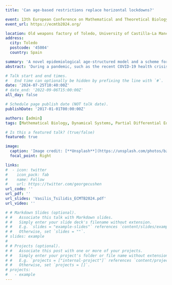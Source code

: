 ```yaml
---
title: 'Can age-based restrictions replace horizontal lockdowns?'

event: 13th European Conference on Mathematical and Theoretical Biology
event_url: https://ecmtb2024.org/

location: Old weapons factory of Toledo, University of Castilla-La Mancha, Toledo Campus
address:
  city: Toledo
  postcode: '45004'
  country: Spain

summary: 'A novel epidemiological age-structured model and a scheme for comparing different epidemiological strategies are introduced, and applied to COVID-19 as a means of comparing horizontal to age-based lockdowns.'
abstract: 'During a pandemic, such as the recent COVID-19 health crisis, policymakers are confronted with the decision of implementing effective, yet socioeconomically detrimental measures, such as horizontal lockdowns, which encompass school and workplace closures, physical distancing, and other similar measures. Age-based restrictions have been discussed as a possible alternative to horizontal restrictions. Considering the above statement, we propose a novel age-structured SVeaiR epidemiological model, along with a scheme for the comparison of certain epidemiological strategies. We study the global stability of the model and put the scheme to the test, in order to compare the effectiveness of age-based and horizontal restrictions.'

# Talk start and end times.
#   End time can optionally be hidden by prefixing the line with `#`.
date: '2024-07-25T10:40:00Z'
# date_end: '2022-09-06T15:00:00Z'
all_day: false

# Schedule page publish date (NOT talk date).
publishDate: '2017-01-01T00:00:00Z'

authors: [admin]
tags: [Mathematical Biology, Dynamical Systems, Partial Differential Equations]

# Is this a featured talk? (true/false)
featured: true

image:
  caption: 'Image credit: [**Unsplash**](https://unsplash.com/photos/bzdhc5b3Bxs)'
  focal_point: Right

links:
#  - icon: twitter
#    icon_pack: fab
#    name: Follow
#    url: https://twitter.com/georgecushen
url_code: ''
url_pdf: ''
url_slides: 'Vasilis_Tsilidis_ECMTB2024.pdf'
url_video: ''

# # Markdown Slides (optional).
# #   Associate this talk with Markdown slides.
# #   Simply enter your slide deck's filename without extension.
# #   E.g. `slides = "example-slides"` references `content/slides/example-slides.md`.
# #   Otherwise, set `slides = ""`.
# slides: example
# 
# # Projects (optional).
# #   Associate this post with one or more of your projects.
# #   Simply enter your project's folder or file name without extension.
# #   E.g. `projects = ["internal-project"]` references `content/project/deep-learning/index.md`.
# #   Otherwise, set `projects = []`.
# projects:
#   - example
---
```

